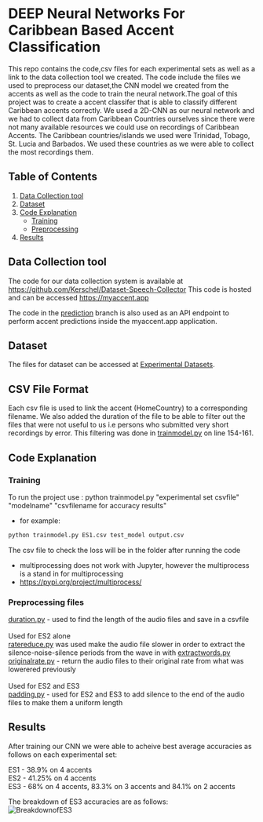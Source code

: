 # DEEP Neural Networks For Caribbean Based Accent Classification
This repo contains the code,csv files for each experimental sets as well as a link to the data collection tool we created. The code include the files we used to preprocess our dataset,the CNN model we created from the accents as well as the code to train the neural network.The goal of this project was to create a accent classifer that is able to classify different Caribbean accents correctly. We used a 2D-CNN as our neural network and we had to collect data from Caribbean Countries ourselves since there were not many available resources we could use on recordings of Caribbean Accents.
The Caribbean countries/islands we used were Trinidad, Tobago, St. Lucia and Barbados. We used these countries as we were able to collect the most recordings them.

## Table of Contents
1. [Data Collection tool](#datacollection)
2. [Dataset](#dataset)
3. [Code Explanation](#code)
    * [Training](#training)
    * [Preprocessing](#preprocessing)
4. [Results](#results)


## Data Collection tool
The code for our data collection system is available at https://github.com/Kerschel/Dataset-Speech-Collector
This code is hosted and can be accessed https://myaccent.app

The code in the [prediction](https://github.com/Kerschel/Accent-CAC/tree/prediction) branch is also used as an API endpoint to perform accent predictions inside the myaccent.app application.

## Dataset
The files for dataset can be accessed at [Experimental Datasets](https://myuwi-my.sharepoint.com/:f:/g/personal/kerschel_james_my_uwi_edu/Ehq1AkMiCSxJqeOIXPIklsIBHs9uZrAkrXv3KkOoOMCQvA?e=lKdsa5). 

## CSV File Format
Each csv file is used to link the accent (HomeCountry) to a corresponding filename. We also added the duration of the file to be able to filter out the files that were not useful to us i.e persons who submitted very short recordings by error.
This filtering was done in [trainmodel.py](training/trainmodel.py) on line 154-161.

## Code Explanation
### Training
To run the project use :
python trainmodel.py "experimental set csvfile" "modelname" "csvfilename for accuracy results"

* for example:
```bash
python trainmodel.py ES1.csv test_model output.csv
```

The csv file to check the loss will be in the folder after running the code
* multiprocessing does not work with Jupyter, however the multiprocess is a stand in for multiprocessing
* https://pypi.org/project/multiprocess/


### Preprocessing files
[duration.py](preprocessing/duration.py) - used to find the length of the audio files and save in a csvfile <br> <br>
Used for ES2 alone <br> 
[ratereduce.py](preprocessing/ratereduce.py) was used make the audio file slower in order to extract the silence-noise-silence periods from the wave in with [extractwords.py](preprocessing/extractwords.py)  
[originalrate.py](preprocessing/originalrate.py) - return the audio files to their original rate from what was lowerered previously<br> <br>
Used for ES2 and ES3 <br> 
[padding.py](preprocessing/padding.py) - used for ES2 and ES3 to add silence to the end of the audio files to make them a uniform length<br> 

## Results
After training our CNN we were able to acheive best average accuracies as follows on each experimental set:

ES1 - 38.9% on 4 accents<br>
ES2 - 41.25% on 4 accents<br>
ES3 - 68% on 4 accents, 83.3% on 3 accents and 84.1% on 2 accents

The breakdown of ES3 accuracies are as follows:<br>
![BreakdownofES3](https://ibb.co/wR930pt)
